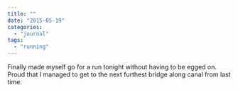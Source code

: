 ```yaml
---
title: ""
date: "2015-05-19"
categories: 
  - "journal"
tags: 
  - "running"
---
```


Finally made myself go for a run tonight without having to be egged on. Proud that I managed to get to the next furthest bridge along canal from last time.
